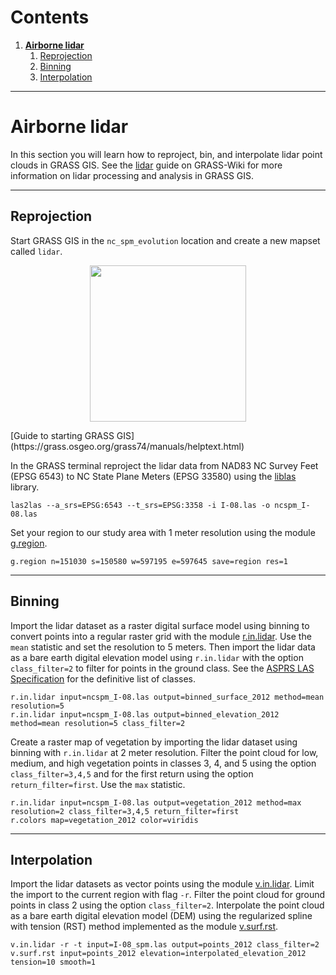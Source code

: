 # Contents
1. [**Airborne lidar**](#airborne-lidar)
    1. [Reprojection](#reprojection)
    2. [Binning](#binning)
    3. [Interpolation](#interpolation)

---

# Airborne lidar
In this section you will learn how to
reproject, bin, and interpolate lidar point clouds
in GRASS GIS.
See the [lidar](https://grasswiki.osgeo.org/wiki/LIDAR)
guide on GRASS-Wiki for more information on lidar processing and analysis
in GRASS GIS.

---

## Reprojection
Start GRASS GIS in the `nc_spm_evolution` location
and create a new mapset called `lidar`.

<p align="center"><img src="../images/grass-gui/grass-start.png" height="250"></p>
[Guide to starting GRASS GIS](https://grass.osgeo.org/grass74/manuals/helptext.html)

In the GRASS terminal
reproject the lidar data from NAD83 NC Survey Feet (EPSG 6543)
to NC State Plane Meters (EPSG 33580)
using the [liblas](https://www.liblas.org/) library.
```
las2las --a_srs=EPSG:6543 --t_srs=EPSG:3358 -i I-08.las -o ncspm_I-08.las
```

Set your region to our study area with 1 meter resolution
using the module
[g.region](https://grass.osgeo.org/grass74/manuals/g.region.html).
```
g.region n=151030 s=150580 w=597195 e=597645 save=region res=1
```

---

## Binning
Import the lidar dataset as a raster digital surface model
using binning to convert points into a regular raster grid
with the module
[r.in.lidar](https://grass.osgeo.org/grass74/manuals/r.in.lidar.html).
Use the `mean` statistic and set the resolution to 5 meters.
Then import the lidar data as a bare earth digital elevation model
using `r.in.lidar` with the option `class_filter=2`
to filter for points in the ground class.
See the [ASPRS LAS Specification](http://www.asprs.org/wp-content/uploads/2010/12/LAS_1_4_r13.pdf)
for the definitive list of classes.
```
r.in.lidar input=ncspm_I-08.las output=binned_surface_2012 method=mean resolution=5
r.in.lidar input=ncspm_I-08.las output=binned_elevation_2012 method=mean resolution=5 class_filter=2
```

Create a raster map of vegetation by importing the lidar dataset
using binning with `r.in.lidar` at 2 meter resolution.
Filter the point cloud for low, medium, and high vegetation points
in classes 3, 4, and 5 using the option `class_filter=3,4,5`
and for the first return using the option `return_filter=first`.
Use the `max` statistic.
```
r.in.lidar input=ncspm_I-08.las output=vegetation_2012 method=max resolution=2 class_filter=3,4,5 return_filter=first
r.colors map=vegetation_2012 color=viridis
```

---

## Interpolation
Import the lidar datasets as vector points using the module
[v.in.lidar](https://grass.osgeo.org/grass74/manuals/v.in.lidar.html).
Limit the import to the current region with flag `-r`.
Filter the point cloud for ground points in class 2
using the option `class_filter=2`.
Interpolate the point cloud
as a bare earth digital elevation model (DEM)
using the regularized spline with tension (RST) method
implemented as the module
[v.surf.rst](https://grass.osgeo.org/grass74/manuals/v.surf.rst.html).
```
v.in.lidar -r -t input=I-08_spm.las output=points_2012 class_filter=2
v.surf.rst input=points_2012 elevation=interpolated_elevation_2012 tension=10 smooth=1
```
